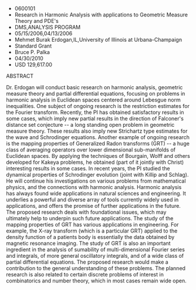 
* 0600101
* Research in Harmonic Analysis with applications to Geometric Measure Theory and PDE's
* DMS,ANALYSIS PROGRAM
* 05/15/2006,04/13/2006
* Mehmet Burak Erdogan,IL,University of Illinois at Urbana-Champaign
* Standard Grant
* Bruce P. Palka
* 04/30/2010
* USD 129,617.00

ABSTRACT

Dr. Erdogan will conduct basic research on harmonic analysis, geometric measure
theory and partial differential equations, focusing on problems in harmonic
analysis in Euclidean spaces centered around Lebesgue norm inequalities. One
subject of ongoing research is the restriction estimates for the Fourier
transform. Recently, the PI has obtained satisfactory results in some cases,
which imply new partial results in the direction of Falconer's distance set
conjecture -- a long standing open problem in geometric measure theory. These
results also imply new Strichartz type estimates for the wave and Schrodinger
equations. Another example of ongoing research is the mapping properties of
Generalized Radon transforms (GRT) -- a huge class of averaging operators over
lower dimensional sub-manifolds of Euclidean spaces. By applying the techniques
of Bourgain, Wolff and others developed for Kakeya problems, he obtained (part
of it jointly with Christ) interesting results in some cases. In recent years,
the PI studied the dynamical properties of Schrodinger evolution (joint with
Killip and Schlag). He will continue his investigations on various problems from
mathematical physics, and the connections with harmonic analysis. Harmonic
analysis has always found wide applications in natural sciences and engineering.
It underlies a powerful and diverse array of tools currently widely used in
applications, and offers the promise of further applications in the future. The
proposed research deals with foundational issues, which may ultimately help to
underpin such future applications. The study of the mapping properties of GRT
has various applications in engineering. For example, the X-ray transform (which
is a particular GRT) applied to the density function of a patients body is
essentially the data obtained by magnetic resonance imaging. The study of GRT is
also an important ingredient in the analysis of sumability of multi-dimensional
Fourier series and integrals, of more general oscillatory integrals, and of a
wide class of partial differential equations. The proposed research would make a
contribution to the general understanding of these problems. The planned
research is also related to certain discrete problems of interest in
combinatorics and number theory, which in most cases remain wide open.


